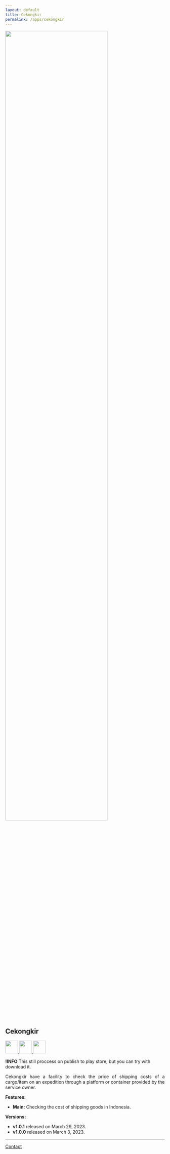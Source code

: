 ```yaml
---
layout: default
title: Cekongkir
permalink: /apps/cekongkir
---
```


<div class="text-center">
  <picture>
    <source srcset="{{ site.baseurl }}/assets/apps/cekongkir/cekongkir-prev.jpg" width="80%" media="(prefers-color-scheme: dark)">
    <img src="{{ site.baseurl }}/assets/apps/cekongkir/cekongkir-prev-nobg.png" width="80%">
  </picture>
</div>

## Cekongkir

<p class="no-marker-link">
<a href="{{ site.links.cekongkir }}" target="_blank">
  <picture>
      <source srcset="{{ site.baseurl }}/assets/badges/touch.svg" height="40">
      <img src="{{ site.baseurl }}/assets/badges/touch.svg" height="40">
  </picture>
</a>
<a href="{{ site.links.cekongkir }}" target="_blank"  class="pe-none" tabindex="-1" aria-disabled="true">
  <picture>
      <source srcset="{{ site.baseurl }}/assets/badges/google-play-store-badge.svg" height="40">
      <img src="{{ site.baseurl }}/assets/badges/google-play-store-badge.svg" height="40">
  </picture>
</a>
<a href="https://www.amazon.com/gp/product/B0BZR96P3L" target="_blank">
  <picture>
      <source srcset="{{ site.baseurl }}/assets/badges/amazon-appstore-badge-black.png" height="40">
      <img src="{{ site.baseurl }}/assets/badges/amazon-appstore-badge-black.png" height="40">
  </picture>
</a>
</p>

**!INFO** This still proccess on publish to play store, but you can try with download it.

<p align="justify">
Cekongkir have a facility to check the price of shipping costs of a cargo/item on an expedition through a platform or container provided by the service owner.
</p>

**Features:**
- **Main:** Checking the cost of shipping goods in Indonesia.

**Versions:**
- **v1.0.1** released on March 29, 2023.
- **v1.0.0** released on March 3, 2023.

---

<a href="mailto:gusrylmubarok@gmail.com">Contact</a>
